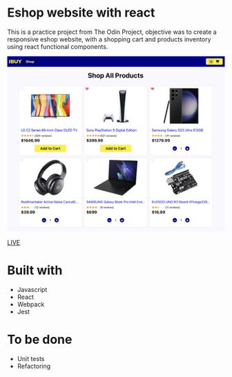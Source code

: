 # Eshop website with react

This is a practice project from The Odin Project, objective was to create a responsive eshop website, with a shopping cart and products inventory using react functional components.

![image](https://github.com/adrianbravomr/eshop/blob/main/src/assets/preview.png?raw=true)

[LIVE](https://adrianbravomr.github.io/eshop)

# Built with
- Javascript
- React
- Webpack
- Jest

# To be done
- Unit tests
- Refactoring